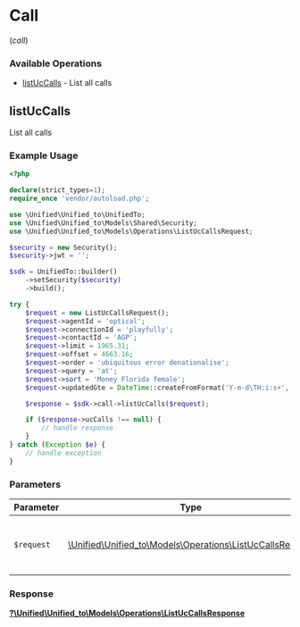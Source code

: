 # Call
(*call*)

### Available Operations

* [listUcCalls](#listuccalls) - List all calls

## listUcCalls

List all calls

### Example Usage

```php
<?php

declare(strict_types=1);
require_once 'vendor/autoload.php';

use \Unified\Unified_to\UnifiedTo;
use \Unified\Unified_to\Models\Shared\Security;
use \Unified\Unified_to\Models\Operations\ListUcCallsRequest;

$security = new Security();
$security->jwt = '';

$sdk = UnifiedTo::builder()
    ->setSecurity($security)
    ->build();

try {
    $request = new ListUcCallsRequest();
    $request->agentId = 'optical';
    $request->connectionId = 'playfully';
    $request->contactId = 'AGP';
    $request->limit = 1965.31;
    $request->offset = 4663.16;
    $request->order = 'ubiquitous error denationalise';
    $request->query = 'at';
    $request->sort = 'Money Florida female';
    $request->updatedGte = DateTime::createFromFormat('Y-m-d\TH:i:s+', '2022-10-12T14:01:07.814Z');

    $response = $sdk->call->listUcCalls($request);

    if ($response->ucCalls !== null) {
        // handle response
    }
} catch (Exception $e) {
    // handle exception
}
```

### Parameters

| Parameter                                                                                                 | Type                                                                                                      | Required                                                                                                  | Description                                                                                               |
| --------------------------------------------------------------------------------------------------------- | --------------------------------------------------------------------------------------------------------- | --------------------------------------------------------------------------------------------------------- | --------------------------------------------------------------------------------------------------------- |
| `$request`                                                                                                | [\Unified\Unified_to\Models\Operations\ListUcCallsRequest](../../models/operations/ListUcCallsRequest.md) | :heavy_check_mark:                                                                                        | The request object to use for the request.                                                                |


### Response

**[?\Unified\Unified_to\Models\Operations\ListUcCallsResponse](../../models/operations/ListUcCallsResponse.md)**


